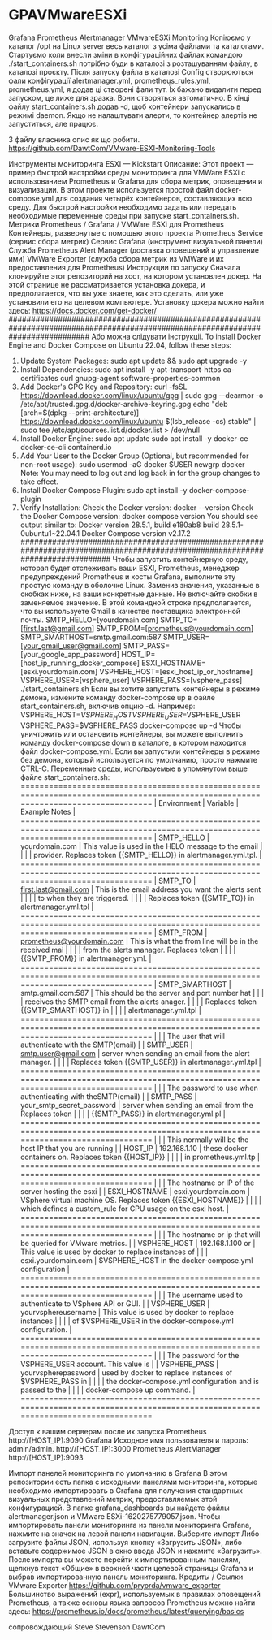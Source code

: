 # GPAVMwareESXi
Grafana Prometheus Alertmanager VMwareESXi Monitoring 
Копіюємо у каталог /opt  на Linux server весь каталог з усіма файлами та каталогами.
Стартуємо коли внесли зміни в конфігураційних файлах командою ./start_containers.sh
потрібно буди в каталозі з розташуванням файлу, в каталозі проєкту.
Після запуску файла в каталозі Config створюються фали конфігурації
alertmanager.yml, prometheus_rules.yml, prometheus.yml, я додав ці створені фали тут.
Їх бажано видалити перед запуском, це лиже для зразка. Вони створяться автоматично.
В кінці файлу start_containers.sh додав -d, щоб контейнери запускались в режимі daemon.
Якщо не налаштувати алерти, то контейнер алертів не запуститься, але працює.

З файлу власника опис як що робити.
https://github.com/DawtCom/VMware-ESXI-Monitoring-Tools

Инструменты мониторинга ESXI — Kickstart
Описание: 
Этот проект — пример быстрой настройки среды мониторинга для VMWare ESXi с использованием Prometheus и Grafana для сбора метрик, оповещения и визуализации. В этом проекте используется простой файл docker-compose.yml для создания четырёх контейнеров, составляющих всю среду. Для быстрой настройки необходимо задать или передать необходимые переменные среды при запуске start_containers.sh.
Метрики Prometheus / Grafana / VMWare ESXi для Prometheus Контейнеры, развернутые с помощью этого проекта Prometheus Service (сервис сбора метрик) 
Сервис Grafana (инструмент визуальной панели) 
Служба Prometheus Alert Manager (доставка оповещений и управление ими) 
VMWare Exporter (служба сбора метрик из VMWare и их предоставления для Prometheus)
Инструкции по запуску 
Сначала клонируйте этот репозиторий на хост, на котором установлен докер.
На этой странице не рассматривается установка докера, и предполагается, что вы уже знаете, как это сделать, или уже установили его на целевом компьютере. 
Установку докера можно найти здесь: https://docs.docker.com/get-docker/
##################################################################################################################################
Або можна слідувати інструкціі.
To install Docker Engine and Docker Compose on Ubuntu 22.04, follow these steps:
1. Update System Packages:
sudo apt update && sudo apt upgrade -y
2. Install Dependencies:
sudo apt install -y apt-transport-https ca-certificates curl gnupg-agent software-properties-common
3. Add Docker's GPG Key and Repository:
curl -fsSL https://download.docker.com/linux/ubuntu/gpg | sudo gpg --dearmor -o /etc/apt/trusted.gpg.d/docker-archive-keyring.gpg
echo "deb [arch=$(dpkg --print-architecture)] https://download.docker.com/linux/ubuntu $(lsb_release -cs) stable" | sudo tee /etc/apt/sources.list.d/docker.list > /dev/null
4. Install Docker Engine:
sudo apt update
sudo apt install -y docker-ce docker-ce-cli containerd.io
5. Add Your User to the Docker Group (Optional, but recommended for non-root usage):
sudo usermod -aG docker $USER
newgrp docker
Note: You may need to log out and log back in for the group changes to take effect.
6. Install Docker Compose Plugin:
sudo apt install -y docker-compose-plugin
7. Verify Installation:
Check the Docker version:
docker --version
Check the Docker Compose version:
docker compose version
You should see output similar to:
Docker version 28.5.1, build e180ab8 build 28.5.1-0ubuntu1~22.04.1
Docker Compose version v2.17.2
################################################################################################################################
Чтобы запустить контейнерную среду, которая будет отслеживать ваши ESXI, Prometheus, менеджер предупреждений Prometheus и хосты Grafana, выполните эту простую команду в оболочке Linux.
Заменив значения, указанные в скобках ниже, на ваши конкретные данные.
Не включайте скобки в заменяемое значение.
В этой командной строке предполагается, что вы используете Gmail в качестве поставщика электронной почты.
SMTP_HELLO=[yourdomain.com] SMTP_TO=[first.last@gmail.com] SMTP_FROM=[prometheus@yourdomain.com] SMTP_SMARTHOST=smtp.gmail.com:587 SMTP_USER=[your_gmail_user@gmail.com] SMTP_PASS=[your_google_app_password] HOST_IP=[host_ip_running_docker_compose] ESXI_HOSTNAME=[esxi.yourdomain.com] VSPHERE_HOST=[esxi_host_ip_or_hostname] VSPHERE_USER=[vsphere_user] VSPHERE_PASS=[vsphere_pass] ./start_containers.sh
Если вы хотите запустить контейнеры в режиме демона, измените команду docker-compose up в файле start_containers.sh, включив опцию -d. 
Например: VSPHERE_HOST=$VSPHERE_HOST VSPHERE_USER=$VSPHERE_USER VSPHERE_PASS=$VSPHERE_PASS docker-compose up -d
Чтобы уничтожить или остановить контейнеры, вы можете выполнить команду docker-compose down в каталоге, в котором находится файл docker-compose.yml. 
Если вы запустили контейнеры в режиме без демона, который используется по умолчанию, просто нажмите CTRL-C.
Переменные среды, используемые в упомянутом выше файле start_containers.sh:
==================================================================================================================================
|      Environment      |               Variable            |                      	Example	Notes                                |
==================================================================================================================================
|      SMTP_HELLO	    |             yourdomain.com        |     This value is used in the HELO message to the email            |
|                       |                                   |  provider. Replaces token {{SMTP_HELLO}} in alertmanager.yml.tpl.  |
==================================================================================================================================
|        SMTP_TO	    |        first.last@gmail.com       |   This is the email address you want the alerts sent               |
|                       |                                   |   to when they are triggered.                                      |
|                       |                                   |   Replaces token {{SMTP_TO}} in alertmanager.yml.tpl               |
==================================================================================================================================
|     SMTP_FROM         |     prometheus@yourdomain.com     | This is what the from line will be in the received mai             |
|                       |                                   |  from the alerts manager. Replaces token                           |
|                       |                                   |     {{SMTP_FROM}} in alertmanager.yml.                             |
==================================================================================================================================
|     SMTP_SMARTHOST    |         smtp.gmail.com:587        |  This should be the server and port number hat                     |
|                       |                                   |   receives the SMTP email from the alerts anager.                  |
|                       |                                   |   Replaces token {{SMTP_SMARTHOST}} in                             |
|                       |                                   |   alertmanager.yml.tpl                                             |
==================================================================================================================================
|                       |                                   | The user that will authenticate with the SMTP(email)               |
|      SMTP_USER        |       smtp.user@gmail.com         |   server when sending an email from the alert manager.             |
|                       |                                   |   Replaces token {{SMTP_USER}} in alertmanager.yml.tpl             |
==================================================================================================================================
|                       |                                   |   The password to use when authenticating with theSMTP(email)      |
|     SMTP_PASS         |    your_smtp_secret_password      |  server when sending an email from the Replaces token              |
|                       |                                   |      {{SMTP_PASS}} in alertmanager.yml.pl                          |
==================================================================================================================================
|                       |                                   |   This normally will be the host IP that you are running           |
|     HOST_IP           |         192.168.1.10              |   these docker containers on. Replaces token {{HOST_IP}}           |
|                       |                                   |   in prometheus.yml.tp                                             |
==================================================================================================================================
|                       |                                   |   The hostname or IP of the server hosting the esxi                |
|    ESXI_HOSTNAME      |        esxi.yourdomain.com        |    VSphere virtual machine OS. Replaces token {{ESXI_HOSTNAME}}    |
|                       |                                   |  which defines a custom_rule for CPU usage on the esxi host.       |
==================================================================================================================================
|                       |                                   |  The hostname or ip that will be queried for VMware metrics.       |
|    VSPHERE_HOST       |         192.168.1.100 or          |  This value is used by docker to replace instances of              |
|                       |        esxi.yourdomain.com        |  $VSPHERE_HOST in the docker-compose.yml configuration             |
==================================================================================================================================
|                       |                                   |  The username used to authenticate to VSphere API or GUI.          |
|   VSPHERE_USER        |       yourvsphereusername         |  This value is used by docker to replace instances                 |
|                       |                                   |  of $VSPHERE_USER in the docker-compose.yml configuration.         |
==================================================================================================================================
|                       |                                   |  The password for the VSPHERE_USER account. This value is          |
|   VSPHERE_PASS        |      yourvspherepassword          |  used by docker to replace instances of $VSPHERE_PASS in           |
|                       |                                   |  the docker-compose.yml configuration and is passed to the         |
|                       |                                   |  docker-compose up command.                                        |
==================================================================================================================================

Доступ к вашим серверам после их запуска
Prometheus http://[HOST_IP]:9090
Grafana 
Исходное имя пользователя и пароль: admin/admin.
http://[HOST_IP]:3000
Prometheus AlertManager
http://[HOST_IP]:9093

Импорт панелей мониторинга по умолчанию в Grafana
В этом репозитории есть папка с исходными панелями мониторинга, которые необходимо импортировать в Grafana для получения стандартных визуальных представлений метрик, предоставляемых этой конфигурацией. В папке grafana_dashboards вы найдете файлы alertmanager.json и VMware ESXi-1620275779057.json. Чтобы импортировать панели мониторинга из панели мониторинга Grafana, нажмите на значок на левой панели навигации.
Выберите импорт 
Либо загрузите файлы JSON, используя кнопку «Загрузить JSON», либо вставьте содержимое JSON в окно ввода JSON и нажмите «Загрузить». 
После импорта вы можете перейти к импортированным панелям, щелкнув текст «Общие» в верхней части целевой страницы Grafana и выбрав импортированную панель мониторинга.
Кредиты / Ссылки
VMware Exporter https://github.com/pryorda/vmware_exporter
Большинство выражений (expr), используемых в правилах оповещений Prometheus, а также основы языка запросов Prometheus можно найти здесь: https://prometheus.io/docs/prometheus/latest/querying/basics

сопровождающий
Steve Stevenson DawtCom